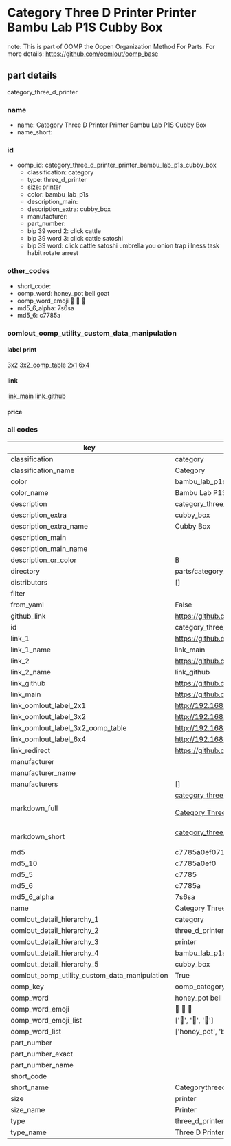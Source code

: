 # Category Three D Printer Printer Bambu Lab P1S Cubby Box  

note: This is part of OOMP the Oopen Organization Method For Parts. For more details: https://github.com/oomlout/oomp_base

##  part details
  



category_three_d_printer



### name
* name: Category Three D Printer Printer Bambu Lab P1S Cubby Box
* name_short: 
### id
* oomp_id: category_three_d_printer_printer_bambu_lab_p1s_cubby_box
  * classification: category
  * type: three_d_printer
  * size: printer
  * color: bambu_lab_p1s
  * description_main: 
  * description_extra: cubby_box
  * manufacturer: 
  * part_number: 
  * bip 39 word 2: click cattle
  * bip 39 word 3: click cattle satoshi
  * bip 39 word: click cattle satoshi umbrella you onion trap illness task habit rotate arrest

### other_codes
* short_code: 
* oomp_word: honey_pot bell goat
* oomp_word_emoji :honey_pot: :bell: :goat:
* md5_6_alpha: 7s6sa
* md5_6: c7785a






### oomlout_oomp_utility_custom_data_manipulation
#### label print
[3x2](http://192.168.1.245:1112/?label=oomp%207s6sa)
[3x2_oomp_table](http://192.168.1.108:1112/?label=oomp%207s6sa)
[2x1](http://192.168.1.242:1112/?label=oomp%207s6sa)
[6x4](http://192.168.1.55:1112/?label=oomp%207s6sa)    

#### link

[link_main](https://github.com/oomlout/oomlout_oomp_version_1_messy/tree/main/parts/category_three_d_printer_printer_bambu_lab_p1s_cubby_box) [link_github](https://github.com/oomlout/oomlout_oomp_version_1_messy/tree/main/parts/category_three_d_printer_printer_bambu_lab_p1s_cubby_box)                             

#### price







### all codes 
| key | value |  
| --- | --- |  
| classification | category |  
| classification_name | Category |  
| color | bambu_lab_p1s |  
| color_name | Bambu Lab P1S |  
| description | category_three_d_printer |  
| description_extra | cubby_box |  
| description_extra_name | Cubby Box |  
| description_main |  |  
| description_main_name |  |  
| description_or_color | B  |  
| directory | parts/category_three_d_printer_printer_bambu_lab_p1s_cubby_box |  
| distributors | [] |  
| filter |  |  
| from_yaml | False |  
| github_link | https://github.com/oomlout/oomlout_oomp_part_src/tree/main/parts/category_three_d_printer_printer_bambu_lab_p1s_cubby_box |  
| id | category_three_d_printer_printer_bambu_lab_p1s_cubby_box |  
| link_1 | https://github.com/oomlout/oomlout_oomp_version_1_messy/tree/main/parts/category_three_d_printer_printer_bambu_lab_p1s_cubby_box |  
| link_1_name | link_main |  
| link_2 | https://github.com/oomlout/oomlout_oomp_version_1_messy/tree/main/parts/category_three_d_printer_printer_bambu_lab_p1s_cubby_box |  
| link_2_name | link_github |  
| link_github | https://github.com/oomlout/oomlout_oomp_version_1_messy/tree/main/parts/category_three_d_printer_printer_bambu_lab_p1s_cubby_box |  
| link_main | https://github.com/oomlout/oomlout_oomp_version_1_messy/tree/main/parts/category_three_d_printer_printer_bambu_lab_p1s_cubby_box |  
| link_oomlout_label_2x1 | http://192.168.1.242:1112/?label=oomp%207s6sa |  
| link_oomlout_label_3x2 | http://192.168.1.245:1112/?label=oomp%207s6sa |  
| link_oomlout_label_3x2_oomp_table | http://192.168.1.108:1112/?label=oomp%207s6sa |  
| link_oomlout_label_6x4 | http://192.168.1.55:1112/?label=oomp%207s6sa |  
| link_redirect | https://github.com/oomlout/oomlout_oomp_version_1_messy/tree/main/parts/category_three_d_printer_printer_bambu_lab_p1s_cubby_box |  
| manufacturer |  |  
| manufacturer_name |  |  
| manufacturers | [] |  
| markdown_full | [category_three_d_printer_printer_bambu_lab_p1s_cubby_box](none)<br>[](none)<br>[Category Three D Printer Printer Bambu Lab P1S Cubby Box](none)<br><br> |  
| markdown_short | [category_three_d_printer_printer_bambu_lab_p1s_cubby_box](none)<br><br> |  
| md5 | c7785a0ef0713cea6b7f9ec37ec91155 |  
| md5_10 | c7785a0ef0 |  
| md5_5 | c7785 |  
| md5_6 | c7785a |  
| md5_6_alpha | 7s6sa |  
| name | Category Three D Printer Printer Bambu Lab P1S Cubby Box |  
| oomlout_detail_hierarchy_1 | category |  
| oomlout_detail_hierarchy_2 | three_d_printer |  
| oomlout_detail_hierarchy_3 | printer |  
| oomlout_detail_hierarchy_4 | bambu_lab_p1s |  
| oomlout_detail_hierarchy_5 | cubby_box |  
| oomlout_oomp_utility_custom_data_manipulation | True |  
| oomp_key | oomp_category_three_d_printer_printer_bambu_lab_p1s_cubby_box |  
| oomp_word | honey_pot bell goat |  
| oomp_word_emoji | :honey_pot: :bell: :goat: |  
| oomp_word_emoji_list | [':honey_pot:', ':bell:', ':goat:'] |  
| oomp_word_list | ['honey_pot', 'bell', 'goat'] |  
| part_number |  |  
| part_number_exact |  |  
| part_number_name |  |  
| short_code |  |  
| short_name | Categorythreedprinter |  
| size | printer |  
| size_name | Printer |  
| type | three_d_printer |  
| type_name | Three D Printer |  
